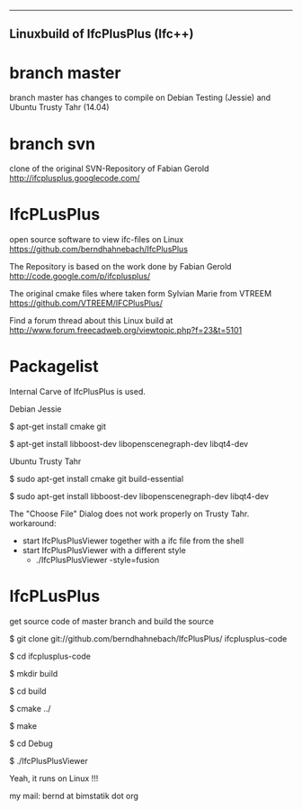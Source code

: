 ----------------------------------
Linuxbuild of IfcPlusPlus (Ifc++)
----------------------------------


branch master
=============
branch master has changes to compile on Debian Testing (Jessie) and Ubuntu Trusty Tahr (14.04)



branch svn
=============
clone of the original SVN-Repository of Fabian Gerold  http://ifcplusplus.googlecode.com/



IfcPLusPlus
============
open source software to view ifc-files on Linux
https://github.com/berndhahnebach/IfcPlusPlus

The Repository is based on the work done by Fabian Gerold 
http://code.google.com/p/ifcplusplus/

The original cmake files where taken form Sylvian Marie from VTREEM
https://github.com/VTREEM/IFCPlusPlus/

Find a forum thread about this Linux build at
http://www.forum.freecadweb.org/viewtopic.php?f=23&t=5101


Packagelist
===========
Internal Carve of IfcPlusPlus is used.

Debian Jessie

$ apt-get install cmake git 

$ apt-get install libboost-dev libopenscenegraph-dev libqt4-dev


Ubuntu Trusty Tahr

$ sudo apt-get install cmake git build-essential

$ sudo apt-get install libboost-dev libopenscenegraph-dev libqt4-dev

The "Choose File" Dialog does not work properly on Trusty Tahr.
workaround:
* start IfcPlusPlusViewer together with a ifc file from the shell
* start IfcPlusPlusViewer with a different style
    * ./IfcPlusPlusViewer -style=fusion


IfcPLusPlus
===========
get source code of master branch and build the source

$ git clone git://github.com/berndhahnebach/IfcPlusPlus/  ifcplusplus-code

$ cd ifcplusplus-code

$ mkdir build

$ cd build

$ cmake ../

$ make

$ cd Debug

$ ./IfcPlusPlusViewer


Yeah, it runs on Linux !!!

my mail: bernd at bimstatik dot org
